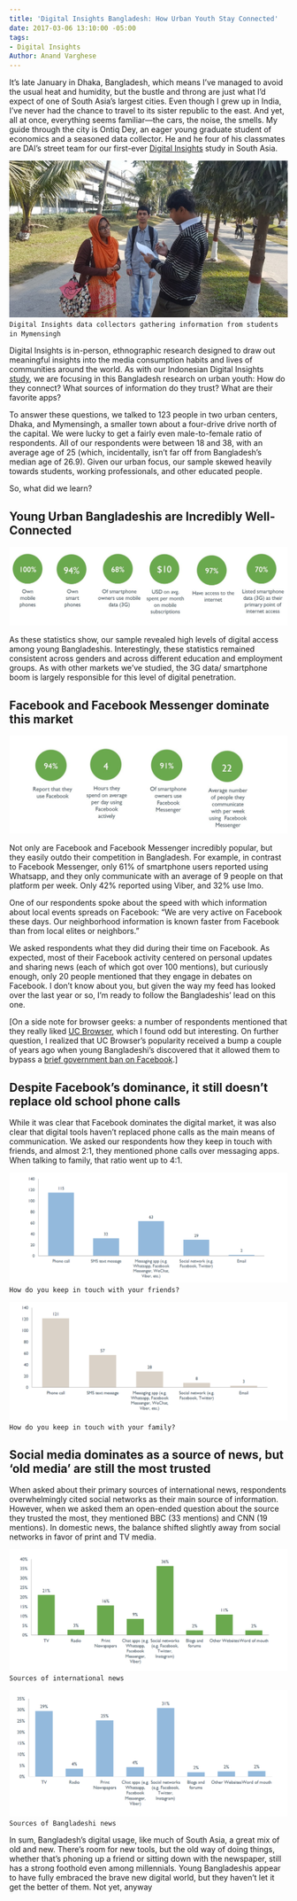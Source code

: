 ```yaml
---
title: 'Digital Insights Bangladesh: How Urban Youth Stay Connected'
date: 2017-03-06 13:10:00 -05:00
tags:
- Digital Insights
Author: Anand Varghese
---
```


It’s late January in Dhaka, Bangladesh, which means I’ve managed to avoid the usual heat and humidity, but the bustle and throng are just what I’d expect of one of South Asia’s largest cities. Even though I grew up in India, I’ve never had the chance to travel to its sister republic to the east. And yet, all at once, everything seems familiar—the cars, the noise, the smells. My guide through the city is Ontiq Dey, an eager young graduate student of economics and a seasoned data collector. He and he four of his classmates are DAI’s street team for our first-ever [Digital Insights](https://dai-global-digital.com/tags/?tag=digital-insights) study in South Asia.

![Image 1.jpg](/uploads/Image%201.jpg)
`Digital Insights data collectors gathering information from students in Mymensingh`

<!--more-->

Digital Insights is in-person, ethnographic research designed to draw out meaningful insights into the media consumption habits and lives of communities around the world. As with our Indonesian Digital Insights [study](https://dai-global-digital.com/indonesia-digital-insights.html), we are focusing in this Bangladesh research on urban youth: How do they connect? What sources of information do they trust? What are their favorite apps?

To answer these questions, we talked to 123 people in two urban centers, Dhaka, and Mymensingh, a smaller town about a four-drive drive north of the capital. We were lucky to get a fairly even male-to-female ratio of respondents. All of our respondents were between 18 and 38, with an average age of 25 (which, incidentally, isn’t far off from Bangladesh’s median age of 26.9). Given our urban focus, our sample skewed heavily towards students, working professionals, and other educated people.

So, what did we learn?

## Young Urban Bangladeshis are Incredibly Well-Connected

![Image 2.JPG](/uploads/Image%202.JPG)

As these statistics show, our sample revealed high levels of digital access among young Bangladeshis. Interestingly, these statistics remained consistent across genders and across different education and employment groups. As with other markets we’ve studied, the 3G data/ smartphone boom is largely responsible for this level of digital penetration.

## Facebook and Facebook Messenger dominate this market

![Image 3a.JPG](/uploads/Image%203a.JPG)

Not only are Facebook and Facebook Messenger incredibly popular, but they easily outdo their competition in Bangladesh.  For example, in contrast to Facebook Messenger, only 61% of smartphone users reported using Whatsapp, and they only communicate with an average of 9 people on that platform per week. Only 42% reported using Viber, and 32% use Imo.

One of our respondents spoke about the speed with which information about local events spreads on Facebook: “We are very active on Facebook these days. Our neighborhood information is known faster from Facebook than from local elites or neighbors.”

We asked respondents what they did during their time on Facebook.  As expected, most of their Facebook activity centered on personal updates and sharing news (each of which got over 100 mentions), but curiously enough, only 20 people mentioned that they engage in debates on Facebook. I don’t know about you, but given the way my feed has looked over the last year or so, I’m ready to follow the Bangladeshis’ lead on this one.

\[On a side note for browser geeks: a number of respondents mentioned that they really liked [UC Browser](https://play.google.com/store/apps/details?id=com.UCMobile.intl&hl=en), which I found odd but interesting. On further question, I realized that UC Browser’s popularity received a bump a couple of years ago when young Bangladeshi’s discovered that it allowed them to bypass a [brief government ban on Facebook](http://www.voanews.com/a/bangladesh-lifts-ban-facebook/3097865.html).\]

## Despite Facebook’s dominance, it still doesn’t replace old school phone calls

While it was clear that Facebook dominates the digital market, it was also clear that digital tools haven’t replaced phone calls as the main means of communication. We asked our respondents how they keep in touch with friends, and almost 2:1, they mentioned phone calls over messaging apps. When talking to family, that ratio went up to 4:1.

![Image 5.PNG](/uploads/Image%205.PNG)
`How do you keep in touch with your friends?`

![Image 6.PNG](/uploads/Image%206.PNG)
`How do you keep in touch with your family?`

## Social media dominates as a source of news, but ‘old media’ are still the most trusted

When asked about their primary sources of international news, respondents overwhelmingly cited social networks as their main source of information. However, when we asked them an open-ended question about the source they trusted the most, they mentioned BBC (33 mentions) and CNN (19 mentions). In domestic news, the balance shifted slightly away from social networks in favor of print and TV media.

![Image 7.PNG](/uploads/Image%207.PNG)
`Sources of international news`

![Image 8.PNG](/uploads/Image%208.PNG)
`Sources of Bangladeshi news`

In sum, Bangladesh’s digital usage, like much of South Asia, a great mix of old and new. There’s room for new tools, but the old way of doing things, whether that’s phoning up a friend or sitting down with the newspaper, still has a strong foothold even among millennials. Young Bangladeshis appear to have fully embraced the brave new digital world, but they haven’t let it get the better of them. Not yet, anyway
